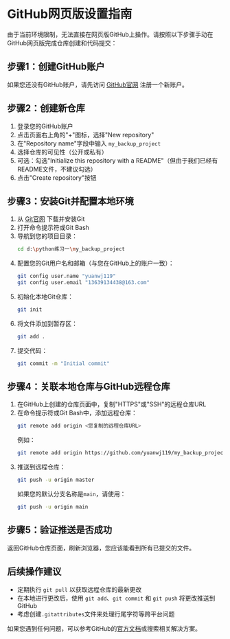 # GitHub网页版设置指南

由于当前环境限制，无法直接在网页版GitHub上操作。请按照以下步骤手动在GitHub网页版完成仓库创建和代码提交：

## 步骤1：创建GitHub账户

如果您还没有GitHub账户，请先访问 [GitHub官网](https://github.com/) 注册一个新账户。

## 步骤2：创建新仓库

1. 登录您的GitHub账户
2. 点击页面右上角的"+"图标，选择"New repository"
3. 在"Repository name"字段中输入 `my_backup_project`
4. 选择仓库的可见性（公开或私有）
5. 可选：勾选"Initialize this repository with a README"（但由于我们已经有README文件，不建议勾选）
6. 点击"Create repository"按钮

## 步骤3：安装Git并配置本地环境

1. 从 [Git官网](https://git-scm.com/downloads) 下载并安装Git
2. 打开命令提示符或Git Bash
3. 导航到您的项目目录：
   ```bash
   cd d:\python练习一\my_backup_project
   ```
4. 配置您的Git用户名和邮箱（与您在GitHub上的账户一致）：
   ```bash
   git config user.name "yuanwj119"
   git config user.email "13639134438@163.com"
   ```
5. 初始化本地Git仓库：
   ```bash
   git init
   ```
6. 将文件添加到暂存区：
   ```bash
   git add .
   ```
7. 提交代码：
   ```bash
   git commit -m "Initial commit"
   ```

## 步骤4：关联本地仓库与GitHub远程仓库

1. 在GitHub上创建的仓库页面中，复制"HTTPS"或"SSH"的远程仓库URL
2. 在命令提示符或Git Bash中，添加远程仓库：
   ```bash
   git remote add origin <您复制的远程仓库URL>
   ```
   例如：
   ```bash
   git remote add origin https://github.com/yuanwj119/my_backup_project.git
   ```
3. 推送到远程仓库：
   ```bash
   git push -u origin master
   ```
   如果您的默认分支名称是`main`，请使用：
   ```bash
   git push -u origin main
   ```

## 步骤5：验证推送是否成功

返回GitHub仓库页面，刷新浏览器，您应该能看到所有已提交的文件。

## 后续操作建议

- 定期执行 `git pull` 以获取远程仓库的最新更改
- 在本地进行更改后，使用 `git add`、`git commit` 和 `git push` 将更改推送到GitHub
- 考虑创建`.gitattributes`文件来处理行尾字符等跨平台问题

如果您遇到任何问题，可以参考GitHub的[官方文档](https://docs.github.com/en)或搜索相关解决方案。
